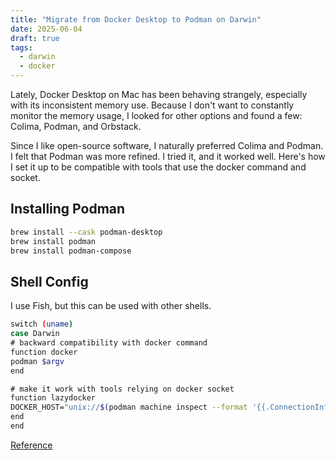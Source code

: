 ```yaml
---
title: "Migrate from Docker Desktop to Podman on Darwin"
date: 2025-06-04
draft: true
tags:
  - darwin
  - docker
---
```


Lately, Docker Desktop on Mac has been behaving strangely, especially with its inconsistent memory use.
Because I don't want to constantly monitor the memory usage, I looked for other options and found a few: Colima, Podman, and Orbstack.

Since I like open-source software, I naturally preferred Colima and Podman. I felt that Podman was more refined. I tried it, and it worked well. Here's how I set it up to be compatible with tools that use the docker command and socket.

## Installing Podman

```bash
brew install --cask podman-desktop
brew install podman
brew install podman-compose
```

## Shell Config

I use Fish, but this can be used with other shells.

```bash
switch (uname)
case Darwin
# backward compatibility with docker command
function docker
podman $argv
end

# make it work with tools relying on docker socket
function lazydocker
DOCKER_HOST="unix://$(podman machine inspect --format '{{.ConnectionInfo.PodmanSocket.Path}}')" "$HOME/.nix-profile/bin/lazydocker"
end
end
```

[Reference](https://karnwong.me/posts/2025/03/migrate-from-docker-desktop-to-podman-on-darwin/)
